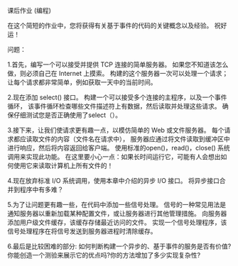 课后作业 (编程)

在这个简短的作业中，您将获得有关基于事件的代码的关键概念以及经验。 祝好运！ 

问题：

1.首先，编写一个可以接受并提供 TCP 连接的简单服务器。 如果您不知道该怎么做，则必须自己在 Internet 上摸索。 
构建的这个服务器一次可以处理一个请求； 让每个请求都非常简单，例如获取一天中的当前时间。
  
2.现在添加 select() 接口。 构建一个可以接受多个连接的主程序，以及一个事件循环，
该事件循环检查哪些文件描述符上有数据，然后读取并处理这些请求。 确保仔细测试您是否正确使用了select（）。

3.接下来，让我们使请求更有趣一点，以模仿简单的 Web 或文件服务器。 每个请求都应读取文件的内容（文件名在请求中），
服务器应通过将文件读取到缓冲区中进行响应，然后将内容返回给客户端。 使用标准的open()，read()，close() 
系统调用来实现此功能。 在这里要小心一点：如果长时间运行它，可能有人会想出如何使用它来读取计算机上所有文件的！
  
4.现在放弃标准 I/O 系统调用，使用本章中介绍的异步 I/O 接口。 将异步接口合并到程序中有多难？

5.为了让问题更有趣一些，在代码中添加一些信号处理。 信号的一种常见用法是通知服务器以重新加载某种配置文件，或让服务器进行其他管理措施。 
向服务器添加用户级文件缓存，该缓存存储最近访问的文件。 实现一个信号处理程序，该信号处理程序在将信号发送到服务器进程时清除缓存。

6.最后是比较困难的部分: 如何判断构建一个异步的、基于事件的服务是否有价值?你能创造一个测验来展示它的优点吗?你的方法增加了多少实现复杂性?